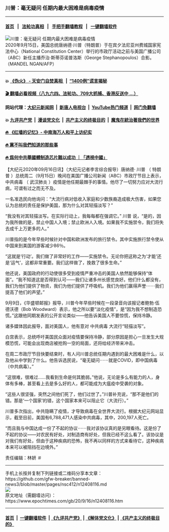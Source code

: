 ### 川普：毫无疑问 任期内最大困难是病毒疫情
------------------------

#### [首页](https://github.com/gfw-breaker/banned-news3/blob/master/README.md) &nbsp;&nbsp;|&nbsp;&nbsp; [法轮功真相](https://github.com/begood0513/basic/blob/master/README.md)  &nbsp;&nbsp;|&nbsp;&nbsp; [手把手翻墙教程](https://github.com/gfw-breaker/guides/wiki)  &nbsp;&nbsp;|&nbsp;&nbsp; [一键翻墙软件](https://github.com/gfw-breaker/nogfw/blob/master/README.md)  



<div><img alt="川普：毫无疑问 任期内最大困难是病毒疫情" class="attachment-djy_600_400 size-djy_600_400 wp-post-image" src="https://i.epochtimes.com/assets/uploads/2020/09/GettyImages-1228535124-600x400.jpg"/>
<div class="caption">
 2020年9月15日，美国总统唐纳德·川普（特朗普）于在宾夕法尼亚州费城国家宪法中心（National Constitution Center）举行的市政厅活动之前与美国广播公司（ABC）新任主播乔治·斯蒂芬诺普洛斯（George Stephanopoulos）合影。（MANDEL NGAN/AFP）
</div></div><hr/>

#### 💥 [《伪火》 - 天安门自焚真相 ](http://158.247.195.190:10000/videos/blog/weihuo.html)&nbsp; |&nbsp; [“1400例”谎言揭秘  ](http://158.247.195.190:10000/videos/blog/jiexi1400.html)

#### [ 🎬  翻墙必看视频（八九六四、法轮功、709大抓捕、香港反送中 ...）](https://github.com/gfw-breaker/links/blob/master/banned.md)

#### 网站代理：[大纪元新闻网](http://158.247.195.190:10080/gb/) &nbsp;|&nbsp; [新唐人电视台](http://158.247.195.190:8808/gb/)  &nbsp;|&nbsp; [YouTube热门频道](http://158.247.195.190/youtube.html) &nbsp;|&nbsp; [网门免翻墙](http://158.247.195.190:11000/show.aspx?name=ogHome)

#### 💥 [九评共产党](http://158.247.195.190:10000/videos/res/jiuping/)&nbsp; |&nbsp; [漫谈党文化](http://158.247.195.190:10000/videos/res/mtdwh/)&nbsp; |&nbsp; [共产主义的终极目的](http://158.247.195.190:10000/videos/res/zjmd/)&nbsp; |&nbsp; [魔鬼在統治著我們的世界](http://158.247.195.190:10000/videos/res/TheSpecter/)  

#### [ 🔥  《红墙的记忆》- 中南海万人和平上访纪实](http://158.247.195.190:10000/videos/news/../legend/index.html)

#### [ 🔥  黨不叫我們知道的那些事](http://158.247.195.190:10000/videos/news/truth02.html)

#### [ 🔥  爲何中共舉國體制造芯片難以成功 ｜「透視中國」](http://158.247.195.190:10000/videos/news/don03.html)

<div><p>
 【大纪元2020年09月16日讯】（大纪元记者李言综合报导）唐纳德·
 <ok href="https://www.epochtimes.com/gb/tag/%E5%B7%9D%E6%99%AE.html">
  川普
 </ok>
 （
 <ok href="https://www.epochtimes.com/gb/tag/%E7%89%B9%E6%9C%97%E6%99%AE.html">
  特朗普
 </ok>
 ）总统周二（9月15日）晚间在美国广播公司新闻（ABC）市政厅节目上表示，
 <ok href="https://www.epochtimes.com/gb/tag/%E4%B8%AD%E5%85%B1%E7%97%85%E6%AF%92.html">
  中共病毒
 </ok>
 （
 <ok href="https://www.epochtimes.com/gb/tag/%E6%AD%A6%E6%B1%89%E8%82%BA%E7%82%8E.html">
  武汉肺炎
 </ok>
 ）疫情是他任期最棘手的事情。他尽了一切努力应对大流行病，可谓有过之而无不及。
</p>
<p>
 一名准选民向他询问：“大流行病对低收入家庭和少数族裔造成极大伤害，如果您认为总统的责任是保护美国，那为什么对其轻描淡写？”
</p>
<p>
 “我没有对其轻描淡写。在实际行动上，我每每都在强调它。”
 <ok href="https://www.epochtimes.com/gb/tag/%E5%B7%9D%E6%99%AE.html">
  川普
 </ok>
 说，“是的，因为我所做的是，禁止中国人入境；禁止欧洲人入境。如果我不实施禁令，我们将失去成千上万更多的人。”
</p>
<p>
 川普指的是今年早些时候针对中国和欧洲发布的旅行禁令。其中实施旅行禁令使从中国来到美国的游客减少86％。
</p>
<p>
 “这就是‘行动’。我们做了非常好的工作——实施禁令。无论你把这称之为‘才能’还是‘运气’，这都非常重要。我们这样做了，挽救了很多生命。”
</p>
<p>
 他还说，美国政府的行动使很多受到疫情严重冲击的美国人依然能够保持“体面”。“我不知道这是否得到认可——我们让诸多州长感觉良好。他们什么都没有，我们为他们提供了物资，我们为他们提供了呼吸机。我们为他们赢得声誉⋯⋯我们提高了他们的声望。”
</p>
<p>
 9月9日，《华盛顿邮报》报导，川普今年早些时候在一段录音向该报记者鲍勃·伍德沃德（Bob Woodward）表示，他之所以要“淡化疫情”，是“因为我不想制造恐慌。”这跟他同期发表的公开言论类似——他告诉美国人不要惊慌，保持冷静。
</p>
<p>
 诸多媒体因此报导，面对美国人，他有意对
 <ok href="https://www.epochtimes.com/gb/tag/%E4%B8%AD%E5%85%B1%E7%97%85%E6%AF%92.html">
  中共病毒
 </ok>
 大流行“轻描淡写”。
</p>
<p>
 白宫表示，总统呼吁美国民众面对疫情要保持冷静，部分原因是担心一旦发生大规模恐慌，可能会出现商店被抢购一空的局面，还将给经济带来冲击。
</p>
<p>
 在周二市政厅节目快要结束时，有人问川普总统任期内遇到的最大困难是什么，以及他从中学到了什么。他告诉选民说，“毫无疑问⋯⋯就是COVID，即中国病毒（中共病毒）。”
</p>
<p>
 “这很难，很难过……我看到生命是何其脆弱。”他说，无论是多么有能力的人，身体有多棒，甚至看上去是多么好的人，都可能成为大瘟疫中受袭的对象。
</p>
<p>
 “这些人很坚强，突然之间他们死了，他们过世了。”川普补充说，“那不是他们的错。那是‘一个国家’的错，这个国家本来可以阻止它（大流行）。”
</p>
<p>
 川普多次指出，中共隐瞒了疫情，才导致病毒在全世界大流行。根据大纪元网站显示，截至目前，美国有6,788,471人感染中共病毒，其中，200,197人死亡。
</p>
<p>
 “而且我与中国达成一份了不起的协议⋯⋯我对该协议真的是另眼看待。这是份了不起的协议——对农民有好处，对制造商有好处，但我已经不这么看了。该协议是对我们有好处，但由于这种疾病的恐怖，我不再以同样的方式来看待它，这种疾病本来可以被阻挡在边境外。”
</p>
<p>
 责任编辑：林妍 ＃
</p>
</div>
<hr/>
手机上长按并复制下列链接或二维码分享本文章：<br/>
https://github.com/gfw-breaker/banned-news3/blob/master/pages/nsc412/n12408116.md <br/>
<a href='https://github.com/gfw-breaker/banned-news3/blob/master/pages/nsc412/n12408116.md'><img src='https://github.com/gfw-breaker/banned-news3/blob/master/pages/nsc412/n12408116.md.png'/></a> <br/>
原文地址（需翻墙访问）：https://www.epochtimes.com/gb/20/9/16/n12408116.htm


------------------------
#### [首页](https://github.com/gfw-breaker/banned-news3/blob/master/README.md) &nbsp;|&nbsp; [一键翻墙软件](https://github.com/gfw-breaker/nogfw/blob/master/README.md) &nbsp;| [《九评共产党》](https://github.com/gfw-breaker/9ping.md/blob/master/README.md#九评之一评共产党是什么) | [《解体党文化》](https://github.com/gfw-breaker/jtdwh.md/blob/master/README.md) | [《共产主义的终极目的》](https://github.com/gfw-breaker/gczydzjmd.md/blob/master/README.md)


<img src='http://gfw-breaker.win/banned-news3/pages/nsc412/n12408116.md' width='0px' height='0px'/>